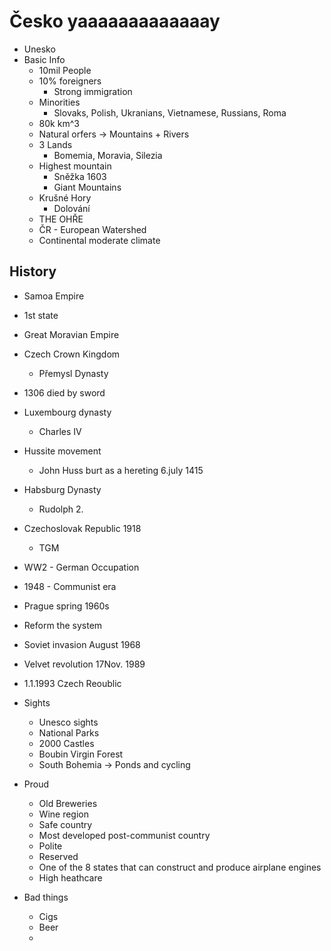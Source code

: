 # Česko yaaaaaaaaaaaaay
- Unesko
- Basic Info
	- 10mil People
	- 10% foreigners
		- Strong immigration
	- Minorities
		- Slovaks, Polish, Ukranians, Vietnamese, Russians, Roma
	- 80k km^3
	- Natural orfers -> Mountains + Rivers
	- 3 Lands
		- Bomemia, Moravia, Silezia
	- Highest mountain
		- Sněžka 1603
		- Giant Mountains
	- Krušné Hory
		- Dolování
	- THE OHŘE
	- ČR - European Watershed
	- Continental moderate climate

## History
- Samoa Empire
- 1st state
- Great Moravian Empire
- Czech Crown Kingdom
	- Přemysl Dynasty
- 1306 died by sword
- Luxembourg dynasty
	- Charles IV
- Hussite movement
	- John Huss burt as a hereting 6.july 1415
- Habsburg Dynasty
	- Rudolph 2.
- Czechoslovak Republic 1918
	- TGM
- WW2 - German Occupation
- 1948 - Communist era
- Prague spring 1960s
- Reform the system
- Soviet invasion August 1968
- Velvet revolution 17Nov. 1989
- 1.1.1993 Czech Reoublic

- Sights
	- Unesco sights
	- National Parks
	- 2000 Castles
	- Boubin Virgin Forest
	- South Bohemia -> Ponds and cycling

- Proud
	- Old Breweries
	- Wine region
	- Safe country
	- Most developed post-communist country
	- Polite
	- Reserved
	- One of the 8 states that can construct and produce airplane engines
	- High heathcare

- Bad things
	- Cigs
	- Beer
	- 